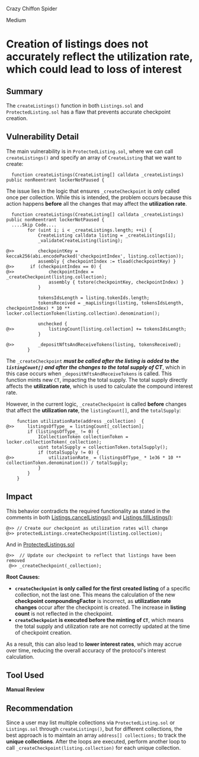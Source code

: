 Crazy Chiffon Spider

Medium

# Creation of listings does not accurately reflect the utilization rate, which could lead to loss of interest

## Summary
The `createListings()` function in both `Listings.sol` and `ProtectedListing.sol` has a flaw that prevents accurate checkpoint creation.

## Vulnerability Detail
The main vulnerability is in `ProtectedListing.sol`, where we can call `createListings()` and specify an array of `CreateListing` that we want to create:

```solidity
  function createListings(CreateListing[] calldata _createListings) public nonReentrant lockerNotPaused {
```

The issue lies in the logic that ensures `_createCheckpoint` is only called once per collection. While this is intended, the problem occurs because this action happens **before** all the changes that may affect the **utilization rate**.

```solidity
  function createListings(CreateListing[] calldata _createListings) public nonReentrant lockerNotPaused {
  ....Skip Code....
        for (uint i; i < _createListings.length; ++i) {
            CreateListing calldata listing = _createListings[i];
            _validateCreateListing(listing);

@>>         checkpointKey = keccak256(abi.encodePacked('checkpointIndex', listing.collection));
            assembly { checkpointIndex := tload(checkpointKey) }
@>>      if (checkpointIndex == 0) {
@>>             checkpointIndex = _createCheckpoint(listing.collection);
                assembly { tstore(checkpointKey, checkpointIndex) }
            }

            tokensIdsLength = listing.tokenIds.length;
            tokensReceived = _mapListings(listing, tokensIdsLength, checkpointIndex) * 10 ** 
locker.collectionToken(listing.collection).denomination();

            unchecked {
@>>             listingCount[listing.collection] += tokensIdsLength;
            }

@>>         _depositNftsAndReceiveTokens(listing, tokensReceived);
        }
```            

The `_createCheckpoint` **_must be called after the listing is added to the `listingCount[]` and after the changes to the total supply of CT_**, which in this case occurs when `_depositNftsAndReceiveTokens` is called. This function mints new `CT`, impacting the total supply. The total supply directly affects the **utilization rate**, which is used to calculate the compound interest rate.

However, in the current logic, `_createCheckpoint` is called **before** changes that affect the **utilization rate**, the `listingCount[]`, and the `totalSupply`:

```solidity
    function utilizationRate(address _collection)  {
@>>     listingsOfType_ = listingCount[_collection];
        if (listingsOfType_ != 0) {
            ICollectionToken collectionToken = locker.collectionToken(_collection);
            uint totalSupply = collectionToken.totalSupply();
            if (totalSupply != 0) {
@>>             utilizationRate_ = (listingsOfType_ * 1e36 * 10 ** collectionToken.denomination()) / totalSupply;
            }
        }
    }
```

## Impact
This behavior contradicts the required functionality as stated in the comments in both [Listings.cancelListings()](https://github.com/sherlock-audit/2024-08-flayer/blob/0ec252cf9ef0f3470191dcf8318f6835f5ef688c/flayer/src/contracts/Listings.sol#L466-L467) and [Listings.fillListings()](https://github.com/sherlock-audit/2024-08-flayer/blob/0ec252cf9ef0f3470191dcf8318f6835f5ef688c/flayer/src/contracts/Listings.sol#L602-L603):

```solidity
@>> // Create our checkpoint as utilization rates will change
@>> protectedListings.createCheckpoint(listing.collection);
```
And in [ProtectedListings.sol](https://github.com/sherlock-audit/2024-08-flayer/blob/0ec252cf9ef0f3470191dcf8318f6835f5ef688c/flayer/src/contracts/ProtectedListings.sol#L480-L481)
```solidity
@>>  // Update our checkpoint to reflect that listings have been removed
 @>> _createCheckpoint(_collection);
 ```
 
**Root Causes:**
- **`createCheckpoint` is only called for the first created listing** of a specific collection, not the last one. This means the calculation of the new **checkpoint compoundingFactor** is incorrect, as **utilization rate changes** occur after the checkpoint is created. The increase in **listing count** is not reflected in the checkpoint.
- **`createCheckpoint` is executed before the minting of `CT`**, which means the total supply and utilization rate are not correctly updated at the time of checkpoint creation.

As a result, this can also lead to **lower interest rates**, which may accrue over time, reducing the overall accuracy of the protocol's interest calculation.

## Tool Used
**Manual Review**

## Recommendation
Since a user may list multiple collections via `ProtectedListing.sol` or `Listings.sol` through `createListings()`, but for different collections, the best approach is to maintain an array `address[] collections;` to track the **unique collections**. After the loops are executed, perform another loop to call `_createCheckpoint(listing.collection)` for each unique collection.